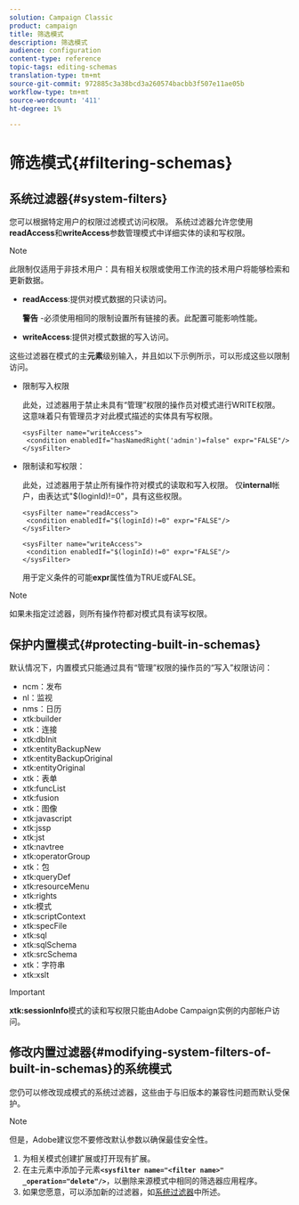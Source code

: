 ```yaml
---
solution: Campaign Classic
product: campaign
title: 筛选模式
description: 筛选模式
audience: configuration
content-type: reference
topic-tags: editing-schemas
translation-type: tm+mt
source-git-commit: 972885c3a38bcd3a260574bacbb3f507e11ae05b
workflow-type: tm+mt
source-wordcount: '411'
ht-degree: 1%

---
```



# 筛选模式{#filtering-schemas}

## 系统过滤器{#system-filters}

您可以根据特定用户的权限过滤模式访问权限。 系统过滤器允许您使用&#x200B;**readAccess**&#x200B;和&#x200B;**writeAccess**&#x200B;参数管理模式中详细实体的读和写权限。

>[!NOTE]
>
>此限制仅适用于非技术用户：具有相关权限或使用工作流的技术用户将能够检索和更新数据。

* **readAccess**:提供对模式数据的只读访问。

   **警告** -必须使用相同的限制设置所有链接的表。此配置可能影响性能。

* **writeAccess**:提供对模式数据的写入访问。

这些过滤器在模式的主&#x200B;**元素**&#x200B;级别输入，并且如以下示例所示，可以形成这些以限制访问。

* 限制写入权限

   此处，过滤器用于禁止未具有“管理”权限的操作员对模式进行WRITE权限。 这意味着只有管理员才对此模式描述的实体具有写权限。

   ```
   <sysFilter name="writeAccess">      
    <condition enabledIf="hasNamedRight('admin')=false" expr="FALSE"/>    
   </sysFilter>
   ```

* 限制读和写权限：

   此处，过滤器用于禁止所有操作符对模式的读取和写入权限。 仅&#x200B;**internal**&#x200B;帐户，由表达式&quot;$(loginId)!=0&quot;，具有这些权限。

   ```
   <sysFilter name="readAccess"> 
    <condition enabledIf="$(loginId)!=0" expr="FALSE"/>
   </sysFilter>
   
   <sysFilter name="writeAccess">  
    <condition enabledIf="$(loginId)!=0" expr="FALSE"/>
   </sysFilter>
   ```

   用于定义条件的可能&#x200B;**expr**&#x200B;属性值为TRUE或FALSE。

>[!NOTE]
>
>如果未指定过滤器，则所有操作符都对模式具有读写权限。

## 保护内置模式{#protecting-built-in-schemas}

默认情况下，内置模式只能通过具有“管理”权限的操作员的“写入”权限访问：

* ncm：发布
* nl：监视
* nms：日历
* xtk:builder
* xtk：连接
* xtk:dbInit
* xtk:entityBackupNew
* xtk:entityBackupOriginal
* xtk:entityOriginal
* xtk：表单
* xtk:funcList
* xtk:fusion
* xtk：图像
* xtk:javascript
* xtk:jssp
* xtk:jst
* xtk:navtree
* xtk:operatorGroup
* xtk：包
* xtk:queryDef
* xtk:resourceMenu
* xtk:rights
* xtk:模式
* xtk:scriptContext
* xtk:specFile
* xtk:sql
* xtk:sqlSchema
* xtk:srcSchema
* xtk：字符串
* xtk:xslt

>[!IMPORTANT]
>
>**xtk:sessionInfo**&#x200B;模式的读和写权限只能由Adobe Campaign实例的内部帐户访问。

## 修改内置过滤器{#modifying-system-filters-of-built-in-schemas}的系统模式

您仍可以修改现成模式的系统过滤器，这些由于与旧版本的兼容性问题而默认受保护。

>[!NOTE]
>
>但是，Adobe建议您不要修改默认参数以确保最佳安全性。

1. 为相关模式创建扩展或打开现有扩展。
1. 在主元素中添加子元素&#x200B;**`<sysfilter name="<filter name>" _operation="delete"/>`**，以删除来源模式中相同的筛选器应用程序。
1. 如果您愿意，可以添加新的过滤器，如[系统过滤器](#system-filters)中所述。

